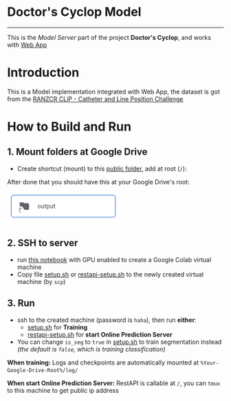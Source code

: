 # Doctor's Cyclop Model

---

This is the *Model Server* part of the project **Doctor's Cyclop**, and works with [Web App](https://github.com/DAN3002/Doctors-Cyclop-Webapp)

# Introduction

This is a Model implementation integrated with Web App, the dataset is got from the [RANZCR CLiP - Catheter and Line Position Challenge](https://www.kaggle.com/c/ranzcr-clip-catheter-line-classification)

# How to Build and Run

## 1. Mount folders at Google Drive

- Create shortcut (mount) to this [public folder](https://drive.google.com/drive/folders/1XxKDVzCms_O6UVG2zNKvmwV0rNtTmtIq?usp=sharing), add at root (`/`):

After done that you should have this at your Google Drive's root:

![root google drive structure](readme-assets/images/Google-Drive-Structure.png)

## 2. SSH to server

- run [this notebook](https://colab.research.google.com/drive/1L-ibyztYYcM0rmuXkPihN8LHP0TxkRi4?usp=sharing) with GPU enabled to create a Google Colab virtual machine
- Copy file [setup.sh](setup.sh) or [restapi-setup.sh](restapi-setup.sh) to the newly created virtual machine (by `scp`)

## 3. Run

- ssh to the created machine (password is `haha`), then run **either**:
  - [setup.sh](setup.sh) for **Training**
  - [restapi-setup.sh](restapi-setup.sh) for **start Online Prediction Server**
- You can change `is_seg` to `true` in [setup.sh](setup.sh) to train segmentation instead *(the default is `false`, which is training classification)*

**When training:** Logs and checkpoints are automatically mounted at `%Your-Google-Drive-Root%/log/`

**When start Online Prediction Server:** RestAPI is callable at `/`, you can `tmux` to this machine to get public ip address